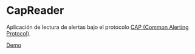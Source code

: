 CapReader
==============

Aplicación de lectura de alertas bajo el protocolo [CAP (Common Alerting Protocol)](http://en.wikipedia.org/wiki/Common_Alerting_Protocol).

[Demo](http://capreader.rvcloudv.cloudbees.net/)